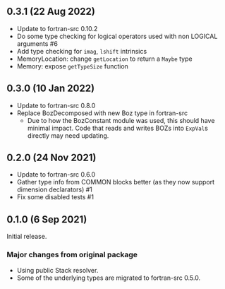 ## 0.3.1 (22 Aug 2022)
  * Update to fortran-src 0.10.2
  * Do some type checking for logical operators used with non LOGICAL arguments
    #6
  * Add type checking for `imag`, `lshift` intrinsics
  * MemoryLocation: change `getLocation` to return a `Maybe` type
  * Memory: expose `getTypeSize` function

## 0.3.0 (10 Jan 2022)
  * Update to fortran-src 0.8.0
  * Replace BozDecomposed with new Boz type in fortran-src
    * Due to how the BozConstant module was used, this should have minimal
      impact. Code that reads and writes BOZs into `ExpVal`s directly may need
      updating.

## 0.2.0 (24 Nov 2021)
  * Update to fortran-src 0.6.0
  * Gather type info from COMMON blocks better (as they now support dimension
    declarators) #1
  * Fix some disabled tests #1

## 0.1.0 (6 Sep 2021)
Initial release.

### Major changes from original package
  * Using public Stack resolver.
  * Some of the underlying types are migrated to fortran-src 0.5.0.
